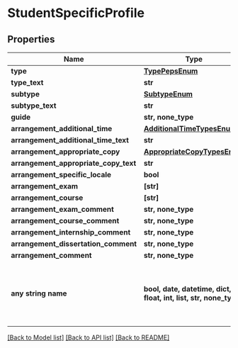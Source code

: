 # StudentSpecificProfile


## Properties
Name | Type | Description | Notes
------------ | ------------- | ------------- | -------------
**type** | [**TypePepsEnum**](TypePepsEnum.md) |  | [optional] 
**type_text** | **str** |  | [optional] 
**subtype** | [**SubtypeEnum**](SubtypeEnum.md) |  | [optional] 
**subtype_text** | **str** |  | [optional] 
**guide** | **str, none_type** |  | [optional] 
**arrangement_additional_time** | [**AdditionalTimeTypesEnum**](AdditionalTimeTypesEnum.md) |  | [optional] 
**arrangement_additional_time_text** | **str** |  | [optional] 
**arrangement_appropriate_copy** | [**AppropriateCopyTypesEnum**](AppropriateCopyTypesEnum.md) |  | [optional] 
**arrangement_appropriate_copy_text** | **str** |  | [optional] 
**arrangement_specific_locale** | **bool** |  | [optional] 
**arrangement_exam** | **[str]** |  | [optional] 
**arrangement_course** | **[str]** |  | [optional] 
**arrangement_exam_comment** | **str, none_type** |  | [optional] 
**arrangement_course_comment** | **str, none_type** |  | [optional] 
**arrangement_internship_comment** | **str, none_type** |  | [optional] 
**arrangement_dissertation_comment** | **str, none_type** |  | [optional] 
**arrangement_comment** | **str, none_type** |  | [optional] 
**any string name** | **bool, date, datetime, dict, float, int, list, str, none_type** | any string name can be used but the value must be the correct type | [optional]

[[Back to Model list]](../README.md#documentation-for-models) [[Back to API list]](../README.md#documentation-for-api-endpoints) [[Back to README]](../README.md)


